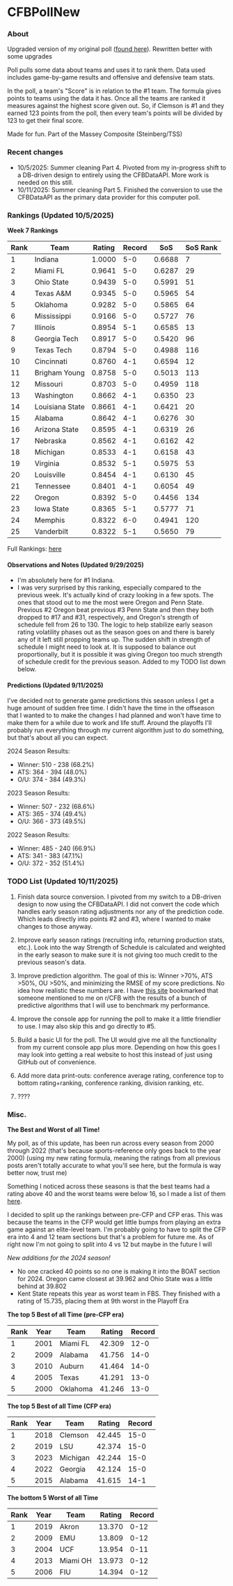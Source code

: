 # CFBPollNew

### About

Upgraded version of my original poll ([found here](https://github.com/taylorleprechaun/CFBPoll)).  Rewritten better with some upgrades

Poll pulls some data about teams and uses it to rank them.  Data used includes game-by-game results and offensive and defensive team stats.

In the poll, a team's "Score" is in relation to the #1 team.  The formula gives points to teams using the data it has.  Once all the teams are ranked it measures against the highest score given out.  So, if Clemson is #1 and they earned 123 points from the poll, then every team's points will be divided by 123 to get their final score.

Made for fun.  Part of the Massey Composite (Steinberg/TSS)

### Recent changes

* 10/5/2025: Summer cleaning Part 4. Pivoted from my in-progress shift to a DB-driven design to entirely using the CFBDataAPI. More work is needed on this still.
* 10/11/2025: Summer cleaning Part 5. Finished the conversion to use the CFBDataAPI as the primary data provider for this computer poll.

### Rankings (Updated 10/5/2025)

**Week 7 Rankings**

Rank | Team | Rating | Record | SoS | SoS Rank
---|---|---|---|---|---
1 | Indiana | 1.0000 | 5-0 | 0.6688 | 7
2 | Miami FL | 0.9641 | 5-0 | 0.6287 | 29
3 | Ohio State | 0.9439 | 5-0 | 0.5991 | 51
4 | Texas A&M | 0.9345 | 5-0 | 0.5965 | 54
5 | Oklahoma | 0.9282 | 5-0 | 0.5865 | 64
6 | Mississippi | 0.9166 | 5-0 | 0.5727 | 76
7 | Illinois | 0.8954 | 5-1 | 0.6585 | 13
8 | Georgia Tech | 0.8917 | 5-0 | 0.5420 | 96
9 | Texas Tech | 0.8794 | 5-0 | 0.4988 | 116
10 | Cincinnati | 0.8760 | 4-1 | 0.6594 | 12
11 | Brigham Young | 0.8758 | 5-0 | 0.5013 | 113
12 | Missouri | 0.8703 | 5-0 | 0.4959 | 118
13 | Washington | 0.8662 | 4-1 | 0.6350 | 23
14 | Louisiana State | 0.8661 | 4-1 | 0.6421 | 20
15 | Alabama | 0.8642 | 4-1 | 0.6276 | 30
16 | Arizona State | 0.8595 | 4-1 | 0.6319 | 26
17 | Nebraska | 0.8562 | 4-1 | 0.6162 | 42
18 | Michigan | 0.8533 | 4-1 | 0.6158 | 43
19 | Virginia | 0.8532 | 5-1 | 0.5975 | 53
20 | Louisville | 0.8454 | 4-1 | 0.6130 | 45
21 | Tennessee | 0.8401 | 4-1 | 0.6054 | 49
22 | Oregon | 0.8392 | 5-0 | 0.4456 | 134
23 | Iowa State | 0.8365 | 5-1 | 0.5777 | 71
24 | Memphis | 0.8322 | 6-0 | 0.4941 | 120
25 | Vanderbilt | 0.8322 | 5-1 | 0.5650 | 79

Full Rankings: [here](https://github.com/taylorleprechaun/CFBPollNew/blob/main/CFBPoll/PreviousPolls/2025/2025-Week%2007.md)

#### Observations and Notes (Updated 9/29/2025)

* I'm absolutely here for #1 Indiana.
* I was very surprised by this ranking, especially compared to the previous week. It's actually kind of crazy looking in a few spots. The ones that stood out to me the most were Oregon and Penn State. Previous #2 Oregon beat previous #3 Penn State and then they both dropped to #17 and #31, respectively, and Oregon's strength of schedule fell from 26 to 130. The logic to help stabilize early season rating volatility phases out as the season goes on and there is barely any of it left still propping teams up. The sudden shift in strength of schedule I might need to look at. It is supposed to balance out proportionally, but it is possible it was giving Oregon too much strength of schedule credit for the previous season. Added to my TODO list down below.

#### Predictions (Updated 9/11/2025)

I've decided not to generate game predictions this season unless I get a huge amount of sudden free time. I didn't have the time in the offseason that I wanted to to make the changes I had planned and won't have time to make them for a while due to work and life stuff. Around the playoffs I'll probably run everything through my current algorithm just to do something, but that's about all you can expect.

2024 Season Results:
* Winner: 510 - 238 (68.2%)
* ATS: 364 - 394 (48.0%)
* O/U: 374 - 384 (49.3%)

2023 Season Results:
* Winner: 507 - 232 (68.6%)
* ATS: 365 - 374 (49.4%)
* O/U: 366 - 373 (49.5%)

2022 Season Results:
* Winner: 485 - 240 (66.9%)
* ATS: 341 - 383 (47.1%)
* O/U: 372 - 352 (51.4%)

### TODO List (Updated 10/11/2025)

1. Finish data source conversion. I pivoted from my switch to a DB-driven design to now using the CFBDataAPI. I did not convert the code which handles early season rating adjustments nor any of the prediction code. Which leads directly into points #2 and #3, where I wanted to make changes to those anyway.

2. Improve early season ratings (recruiting info, returning production stats, etc.). Look into the way Strength of Schedule is calculated and weighted in the early season to make sure it is not giving too much credit to the previous season's data.

3. Improve prediction algorithm. The goal of this is: Winner >70%, ATS >50%, OU >50%, and minimizing the RMSE of my score predictions. No idea how realistic these numbers are. I have [this site](https://www.thepredictiontracker.com/ncaaresults.php) bookmarked that someone mentioned to me on r/CFB with the results of a bunch of predictive algorithms that I will use to benchmark my performance.

4. Improve the console app for running the poll to make it a little friendlier to use. I may also skip this and go directly to #5.

5. Build a basic UI for the poll. The UI would give me all the functionality from my current console app plus more. Depending on how this goes I may look into getting a real website to host this instead of just using GitHub out of convenience.

6. Add more data print-outs: conference average rating, conference top to bottom rating+ranking, conference ranking, division ranking, etc.

7. ????

### Misc.

**The Best and Worst of all Time!**

My poll, as of this update, has been run across every season from 2000 through 2022 (that's because sports-reference only goes back to the year 2000) (using my new rating formula, meaning the ratings from all previous posts aren't totally accurate to what you'll see here, but the formula is way better now, trust me)

Something I noticed across these seasons is that the best teams had a rating above 40 and the worst teams were below 16, so I made a list of them [here]( https://github.com/taylorleprechaun/CFBPollNew/blob/main/CFBPoll/Resources/BOAT%20and%20WOAT.xlsx).

I decided to split up the rankings between pre-CFP and CFP eras.  This was because the teams in the CFP would get little bumps from playing an extra game against an elite-level team.
I'm probably going to have to split the CFP era into 4 and 12 team sections but that's a problem for future me. As of right now I'm not going to split into 4 vs 12 but maybe in the future I will

*New additions for the 2024 season!*

* No one cracked 40 points so no one is making it into the BOAT section for 2024. Oregon came closest at 39.962 and Ohio State was a little behind at 39.802
* Kent State repeats this year as worst team in FBS. They finished with a rating of 15.735, placing them at 9th worst in the Playoff Era

**The top 5 Best of all Time (pre-CFP era)**

Rank | Year | Team | Rating | Record
---|---|---|---|---
1 | 2001 | Miami FL | 42.309 | 12-0
2 | 2009 | Alabama | 41.756 | 14-0
3 | 2010 | Auburn | 41.464 | 14-0
4 | 2005 | Texas | 41.291 | 13-0
5 | 2000 | Oklahoma | 41.246 | 13-0

**The top 5 Best of all Time (CFP era)**

Rank | Year | Team | Rating | Record
---|---|---|---|---
1 | 2018 | Clemson | 42.445 | 15-0
2 | 2019 | LSU | 42.374 | 15-0
3 | 2023 | Michigan | 42.244 | 15-0
4 | 2022 | Georgia | 42.124 | 15-0
5 | 2015 | Alabama | 41.615 | 14-1

**The bottom 5 Worst of all Time**

Rank | Year | Team | Rating | Record
---|---|---|---|---
1 | 2019 | Akron | 13.370 | 0-12
2 | 2009 | EMU | 13.809 | 0-12
3 | 2004 | UCF | 13.954 | 0-11
4 | 2013 | Miami OH | 13.973 | 0-12
5 | 2006 | FIU | 14.394 | 0-12
